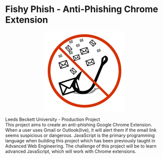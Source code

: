 # Fishy Phish - Anti-Phishing Chrome Extension
<p align="center">
<a target="_blank">
	<img src="https://raw.githubusercontent.com/AlexHughesOk/anti-phishing/main/assets/Logo256.png" width=""/>
</a>
</p>
Leeds Beckett University - Production Project 
<br>
This project aims to create an anti-phishing Google Chrome Extension. When a user uses Gmail or Outlook(live), it will alert them if the email link seems suspicious or dangerous.
JavaScript is the primary programming language when building this project which has been
previously taught in Advanced Web Engineering. The challenge of this project will be to learn
advanced JavaScript, which will work with Chrome extensions. 
